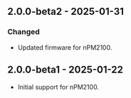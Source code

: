 ## 2.0.0-beta2 - 2025-01-31

### Changed

-   Updated firmware for nPM2100.

## 2.0.0-beta1 - 2025-01-22

-   Initial support for nPM2100.
